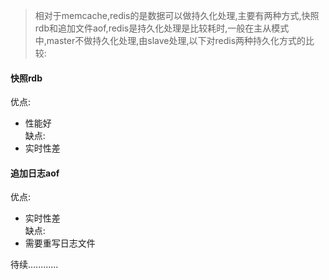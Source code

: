 > 相对于memcache,redis的是数据可以做持久化处理,主要有两种方式,快照rdb和追加文件aof,redis是持久化处理是比较耗时,一般在主从模式中,master不做持久化处理,由slave处理,以下对redis两种持久化方式的比较:
#### 快照rdb
优点:  
- 性能好  
缺点:  
- 实时性差  

#### 追加日志aof
优点:  
- 实时性差  
缺点:  
- 需要重写日志文件  

待续............